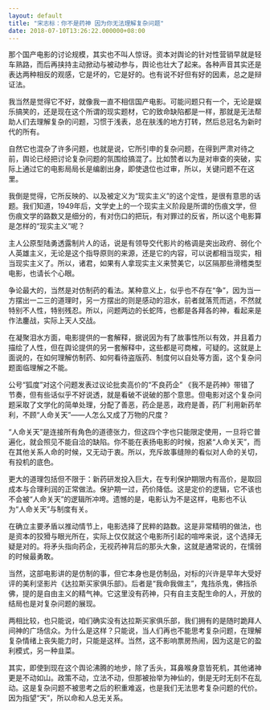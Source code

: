 ```yaml
---
layout: default
title: "宋志标：你不是药神 因为你无法理解复杂问题"
date: 2018-07-10T13:26:22.000000+08:00
---
```


那个国产电影的讨论规模，其实也不叫人惊讶。资本对舆论的针对性营销早就是轻车熟路，而后再挟持主动掀动与被动参与，舆论也壮大了起来。各种声音其实还是表达两种相反的观感，它是坏的，它是好的。也有说不好但有好的因素，总之是辩证法。

我当然是觉得它不好，就像我一直不相信国产电影。可能问题只有一个，无论是娱乐搞笑的，还是现在这个所谓的现实题材，它的致命缺陷都是一样，那就是无法帮助人们去理解复杂的问题，习惯于浅表，总在肤浅的地方打转，然后总冠名为新时代的所有。

自然它也混杂了许多问题，也就是说，它所引申的复杂问题，在得到严肃对待之前，舆论已经把讨论复杂问题的氛围给搞混了。比如赞者以为是对审查的突破，实际上通过它的电影局局长是编剧出身，即使退位也过审，所以，关键问题不在这里。

我倒是觉得，它所反映的、以及被定义为“现实主义”的这个定性，是很有意思的话题。我们知道，1949年后，文学史上的一个现实主义阶段是所谓的伤痕文学，但伤痕文学的路数又是细分的，有对伤口的把玩，有对罪过的反省，所以这个电影算是怎样的“现实主义”呢？

主人公原型陆勇透露制片人的话，说是有领导交代影片的格调是突出政府、弱化个人英雄主义，无论是这个指导原则的来源，还是它的内容，可以说都相当现实，相当现实主义了。所以，诸君，如果有人拿现实主义来赞美它，以区隔那些滑稽类型电影，也请长个心眼。

争论最大的，当然是对仿制药的看法。某种意义上，似乎也不存在“争”，因为当一方摆出一二三的道理时，另一方摆出的则是感动的泪水，前者就落荒而逃，不然就特别不人性，特别残忍。所以，问题两边的长蛇阵，也都是各拜各的神，看起来是作法鏖战，实际上天人交战。

在凝聚泪水方面，电影提供的一套解释，据说因为有了故事性所以有效，并且着力描绘了人性，但在舆论提供的另一套解释中，这些都是可商榷，可疑的。这就是上面说的，在如何理解仿制药、如何看待盗版药、制度何以自处等方面，这个复杂问题面临理解之不能。

公号“狐度”对这个问题发表过议论批卖高价的“不良药企” 《我不是药神》带错了节奏，但有些话似乎不好说透，就是看破不说破的那个意思。但电影对这个复杂问题采取了文学化的简单处理，分配了善恶，药企是恶，政府是善，药厂利用新药牟利，不顾“人命关天”——人怎么又成了万物的尺度？

“人命关天”是连接所有角色的道德张力，但这四个字也只能限定使用，一旦将它普遍化，就会照见不能自洽的缺陷。你不能在表扬电影的时候，抱紧“人命关天”，而在其他关系人命的时候，又无动于衷。所以，充斥故事缝隙的看似对人命的关切，有投机的底色。

更大的道理包括但不限于：新药研发投入巨大，在专利保护期限内有高价，是取回成本与合理利润的正常做法。保护期一过，药价降低。这是定价的逻辑，它不该也不会被“人命关天”的逻辑所冲垮。遗憾的是，电影认为不是这样，电影也不认为“人命关天”与制度有关。

在确立主要矛盾以推动情节上，电影选择了民粹的路数。这是非常精明的做法，也是资本的狡猾与眼光所在，实际上仅仅就这个电影所引起的喧哗来说，这个选择无疑是对的。将矛头指向药企，无视药神背后的那头大象，这就是通常说的，在懦弱的时候最勇敢。

当然，这部电影讲的是仿制的事，但它本身也是仿制品，对标的兴许是早年大受好评的美利坚影片《达拉斯买家俱乐部》。后者是“我命我做主”，鬼挡杀鬼，佛挡杀佛，提的是自由主义的精气神。它这里没有药神，只有自主支配生命的人，开放的结局也是对复杂问题的展现。

两相比较，也只能说，咱们确实没有达拉斯买家俱乐部，我们拥有的是随时跪拜人间神的广场信众。为什么是这样？只能说，当人们再也不能思考复杂问题，在理解复杂情绪上丧失能力时，只能是这样。当然，这不影响票房热闹，因为这是它的盈利模式，另一种韭菜。

其实，即使到现在这个舆论沸腾的地步，除了舌头，耳鼻喉身意皆死机，其他诸神更是不动如山。政策不动，立法不动，但那被抬举为神仙的，倒是无时无刻不在乱动。这是复杂问题不被思考之后的积重难返，也是我们无法思考复杂问题的代价。因为指望“天”，所以命和人总无关系。

